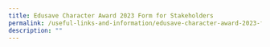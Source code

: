 ```yaml
---
title: Edusave Character Award 2023 Form for Stakeholders
permalink: /useful-links-and-information/edusave-character-award-2023-form-for-stakeholders/
description: ""
---
```

